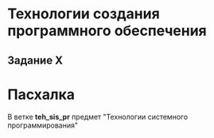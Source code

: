# Технологии создания программного обеспечения
## Задание X

# Пасхалка
В ветке **teh_sis_pr** предмет "Технологии системного программирования"
